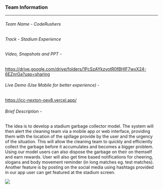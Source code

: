 ### Team Information
------------
###### Team Name - CodeRushers
###### Track - Stadium Experience
###### Video, Snapshots and PPT - 
https://drive.google.com/drive/folders/1PcSzAYkzvotR0fBHIF7wxX24-6EZnrGa?usp=sharing
###### Live Demo (Use Mobile for better experience) - 
https://icc-nexton-oev8.vercel.app/
###### Brief Description - 
The idea is to develop a stadium garbage collector model. The system will then alert the cleaning team via a mobile app or web interface, providing them with the location of the spillage provide by the user and the urgency of the situation. This will allow the cleaning team to quickly and efficiently collect the garbage before it accumulates and becomes a bigger problem. Using our model users can also dispose the garbage on their on themself and earn rewards. User will also get time based notifications for cheering, slogans and body movement reminder (in long matches eg. test matches). Another feature is by posting on the social media using hashtags provided in our app user can get featured at the stadium screen.

<img src="https://drive.google.com/file/d/1q8ADturLjNoPNbJqFForRaWYUmaIyL60/view?usp=sharing" />
